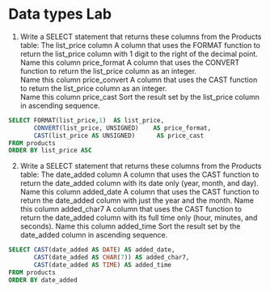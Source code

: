 # Data types Lab


1. Write a SELECT statement that returns these columns from the Products table:
The list_price column
A column that uses the FORMAT function to return the list_price column with 1 digit to the right of the decimal point.  
Name this column price_format
A column that uses the CONVERT function to return the list_price column as an integer.  
Name this column price_convert
A column that uses the CAST function to return the list_price column as an integer.  
Name this column price_cast
Sort the result set by the list_price column in ascending sequence. 

```sql
SELECT FORMAT(list_price,1)  AS list_price,
       CONVERT(list_price, UNSIGNED)    AS price_format,
       CAST(list_price AS UNSIGNED)      AS price_cast
FROM products
ORDER BY list_price ASC
```

2. Write a SELECT statement that returns these columns from the Products table:
The date_added column
A column that uses the CAST function to return the date_added column with its date only (year, month, and day). Name this column added_date
A column that uses the CAST function to return the date_added column with just the year and the month.  Name this column added_char7
A column that uses the CAST function to return the date_added column with its full time only (hour, minutes, and seconds). Name this column added_time
Sort the result set by the date_added column in ascending sequence. 


```sql
SELECT CAST(date_added AS DATE) AS added_date,
       CAST(date_added AS CHAR(7)) AS added_char7,
       CAST(date_added AS TIME) AS added_time
FROM products 
ORDER BY date_added
```




